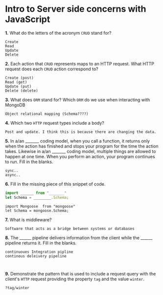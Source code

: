 # Intro to Server side concerns with JavaScript

**1.** What do the letters of the acronym `CRUD` stand for?
<!-- enter you answer in the space below -->
```
Create
Read
Update
Delete

```
**2.** Each action that `CRUD` represents maps to an HTTP request. What HTTP request does each `CRUD` action correspond to?
<!-- enter you answer in the space below -->
```
Create (post)
Read (get)
Update (put)
Delete (delete)

```
**3.** What does `ORM` stand for? Which `ORM` do we use when interacting with MongoDB
<!-- enter you answer in the space below -->
```
Object relational mapping (Schema????)

```
**4.** Which two `HTTP` request types include a body?
<!-- enter you answer in the space below -->
```
Post and update. I think this is because there are changing the data.

```
**5.** In a/an _______ coding model, when you call a function, it returns only when the action has finished and stops your program for the time the action takes. Likewise in a/an _______ coding model, multiple things are allowed to happen at one time. When you perform an action, your program continues to run.  Fill in the blanks.
<!-- enter you answer in the space below -->
```
sync..
async..
```

**6.** Fill in the missing piece of this snippet of code.
```js
import ______ from "_______"
let Schema = ________.Schema;
```
<!-- enter you answer in the space below -->
```
import Mongoose  from "mongoose"
let Schema = mongoose.Schema;

```
**7.** What is middleware?
<!-- enter you answer in the space below -->
```
Software that acts as a bridge between systems or databases

```
**8.** The ______ pipeline delivers information from the client while the ______ pipeline returns it. Fill in the blanks. 
<!-- enter you answer in the space below -->
```
continuoues Integration pipline
continous deleivery pipeline



```
**9.** 
Demonstrate the pattern that is used to include a request query with the client's `HTTP` request providing the property `tag` and the value `winter`.
<!-- enter you answer in the space below -->
```
?tag/winter

```